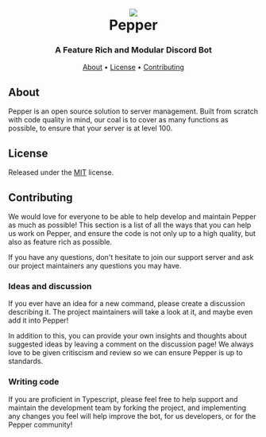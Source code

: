 <h1 align="center">
  <br>
  <a href="https://github.com/PenPow"><img src="https://ss.penpow.dev/i/r4NObk.png"></a>
  <br>
  Pepper
  <br>
</h1>

<h3 align=center>A Feature Rich and Modular Discord Bot</a></h3>

<p align="center">
  <a href="#about">About</a>
  •
  <a href="#license">License</a>
  •
  <a href="#contributing">Contributing</a>
</p>

## About

Pepper is an open source solution to server management. Built from scratch with code quality in mind, our coal is to cover as many functions as possible, to ensure that your server is at level 100.

## License

Released under the [MIT](LICENSE) license.

## Contributing

We would love for everyone to be able to help develop and maintain Pepper as much as possible! This section is a list of all the ways that you can help us work on Pepper, and ensure the code is not only up to a high quality, but also as feature rich as possible.

If you have any questions, don't hesitate to join our support server and ask our project maintainers any questions you may have.

### Ideas and discussion
If you ever have an idea for a new command, please create a discussion describing it. The project maintainers will take a look at it, and maybe even add it into Pepper!

In addition to this, you can provide your own insights and thoughts about suggested ideas by leaving a comment on the discussion page! We always love to be given critiscism and review so we can ensure Pepper is up to standards.

### Writing code
If you are proficient in Typescript, please feel free to help support and maintain the development team by forking the project, and implementing any changes you feel will help improve the bot, for us developers, or for the Pepper community!